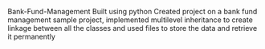 Bank-Fund-Management
Built using python
Created project on a bank fund management
sample project, implemented multilevel
inheritance to create linkage between all the
classes and used files to store the data and
retrieve it permanently
